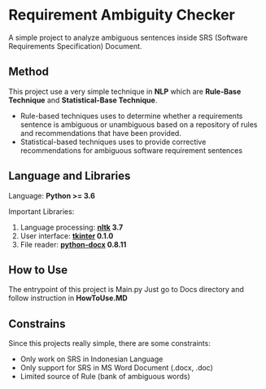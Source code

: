 # Requirement Ambiguity Checker

A simple project to analyze ambiguous sentences inside SRS (Software Requirements Specification) Document.


## Method
This project use a very simple technique in **NLP** which are **Rule-Base Technique** and **Statistical-Base Technique**. 
- Rule-based techniques uses to determine whether a requirements sentence is ambiguous or unambiguous based on a repository of rules and recommendations that have been provided.
- Statistical-based techniques uses to provide corrective recommendations for ambiguous software requirement sentences


## Language and Libraries
Language: **Python >= 3.6**

Important Libraries:
1. Language processing: **[nltk](https://www.nltk.org/) 3.7**
2. User interface: **[tkinter](https://docs.python.org/3/library/tkinter.html) 0.1.0** 
3. File reader: **[python-docx](https://python-docx.readthedocs.io/en/latest/) 0.8.11**


## How to Use
The entrypoint of this project is Main.py
Just go to Docs directory and follow instruction in **HowToUse.MD**


## Constrains
Since this projects really simple, there are some constraints:
- Only work on SRS in Indonesian Language
- Only support for SRS in MS Word Document (.docx, .doc)
- Limited source of Rule (bank of ambiguous words)